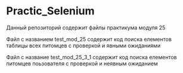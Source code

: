 # Practic_Selenium
Данный репозиторий содержит файлы практикума модуля 25 

Файл с названием test_mod_25 содержит код поиска елементов таблицы всех питомцев с проверкой и явными ожиданиями

Файл с название test_mod_25_3_1 содержит код поиска елементов питомцев поьзователя с проверкой и  неявным ожиданием
